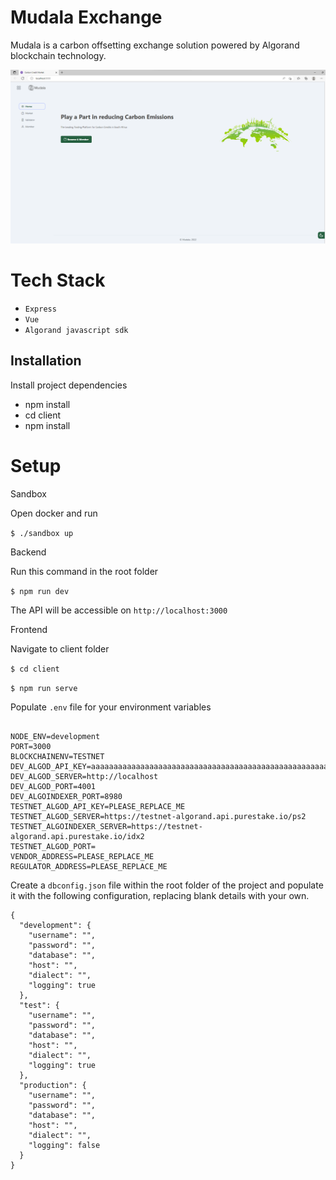 # Mudala Exchange

Mudala is a carbon offsetting exchange solution powered by Algorand blockchain technology.

![1682678892747](image/README/1682678892747.png)

# Tech Stack

* `Express`
* `Vue`
* `Algorand javascript sdk`

## Installation

Install project dependencies

- npm install
- cd client
- npm install

# Setup

Sandbox

Open docker and run

`$ ./sandbox up`

Backend

Run this command in the root folder

`$ npm run dev`

The API will be accessible on `http://localhost:3000`

Frontend

Navigate to client folder

`$ cd client`

`$ npm run serve`

Populate `.env` file for your environment variables

```

NODE_ENV=development
PORT=3000
BLOCKCHAINENV=TESTNET
DEV_ALGOD_API_KEY=aaaaaaaaaaaaaaaaaaaaaaaaaaaaaaaaaaaaaaaaaaaaaaaaaaaaaaaaaaaaaaaa
DEV_ALGOD_SERVER=http://localhost
DEV_ALGOD_PORT=4001
DEV_ALGOINDEXER_PORT=8980
TESTNET_ALGOD_API_KEY=PLEASE_REPLACE_ME
TESTNET_ALGOD_SERVER=https://testnet-algorand.api.purestake.io/ps2
TESTNET_ALGOINDEXER_SERVER=https://testnet-algorand.api.purestake.io/idx2
TESTNET_ALGOD_PORT=
VENDOR_ADDRESS=PLEASE_REPLACE_ME
REGULATOR_ADDRESS=PLEASE_REPLACE_ME

```

Create a `dbconfig.json` file within the root folder of the project and populate it with the following configuration, replacing blank details with your own.

```
{
  "development": {
    "username": "",
    "password": "",
    "database": "",
    "host": "",
    "dialect": "",
    "logging": true
  },
  "test": {
    "username": "",
    "password": "",
    "database": "",
    "host": "",
    "dialect": "",
    "logging": true
  },
  "production": {
    "username": "",
    "password": "",
    "database": "",
    "host": "",
    "dialect": "",
    "logging": false
  }
}
```
